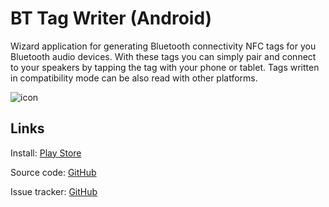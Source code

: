 BT Tag Writer (Android)
=======================

Wizard application for generating Bluetooth connectivity NFC tags for you Bluetooth audio devices.
With these tags you can simply pair and connect to your speakers by tapping the tag with your
phone or tablet. Tags written in compatibility mode can be also read with other platforms.

![icon](https://raw.github.com/alump/BtTagWriter/master/docs/icon.png)

Links
-----

Install: [Play Store](https://play.google.com/store/apps/details?id=fi.siika.bttagwriter)

Source code: [GitHub](https://github.com/alump/BtTagWriter)

Issue tracker: [GitHub](https://github.com/alump/BtTagWriter/issues)
